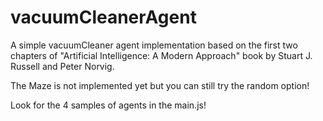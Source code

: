vacuumCleanerAgent
==================

A simple vacuumCleaner agent implementation based on the first two chapters of "Artificial Intelligence: A Modern Approach" book by Stuart J. Russell and Peter Norvig.

The Maze is not implemented yet but you can still try the random option!

Look for the 4 samples of agents in the main.js!
